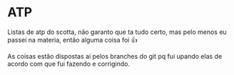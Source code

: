 # ATP
Listas de atp do scotta, não garanto que ta tudo certo, mas pelo menos eu passei na materia, então alguma coisa foi 👍

As coisas estão dispostas ai pelos branches do git pq fui upando elas de acordo com que fui fazendo e corrigindo.
